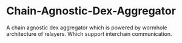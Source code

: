# Chain-Agnostic-Dex-Aggregator
A chain agnostic dex aggregator which is powered by wormhole architecture of relayers. Which support interchain communication.
